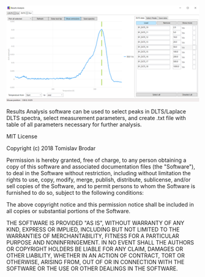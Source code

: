 ![Screen shot](https://github.com/TBrodar/Results-Analysis/blob/ForkedResults/ResultsAnalysis.png)

Results Analysis software can be used to select peaks in DLTS/Laplace DLTS spectra, select measurement parameters,
and create .txt file with table of all parameters necessary for further analysis.  


MIT License

Copyright (c) 2018 Tomislav Brodar

Permission is hereby granted, free of charge, to any person obtaining a copy
of this software and associated documentation files (the "Software"), to deal
in the Software without restriction, including without limitation the rights
to use, copy, modify, merge, publish, distribute, sublicense, and/or sell
copies of the Software, and to permit persons to whom the Software is
furnished to do so, subject to the following conditions:

The above copyright notice and this permission notice shall be included in all
copies or substantial portions of the Software.

THE SOFTWARE IS PROVIDED "AS IS", WITHOUT WARRANTY OF ANY KIND, EXPRESS OR
IMPLIED, INCLUDING BUT NOT LIMITED TO THE WARRANTIES OF MERCHANTABILITY,
FITNESS FOR A PARTICULAR PURPOSE AND NONINFRINGEMENT. IN NO EVENT SHALL THE
AUTHORS OR COPYRIGHT HOLDERS BE LIABLE FOR ANY CLAIM, DAMAGES OR OTHER
LIABILITY, WHETHER IN AN ACTION OF CONTRACT, TORT OR OTHERWISE, ARISING FROM,
OUT OF OR IN CONNECTION WITH THE SOFTWARE OR THE USE OR OTHER DEALINGS IN THE
SOFTWARE.